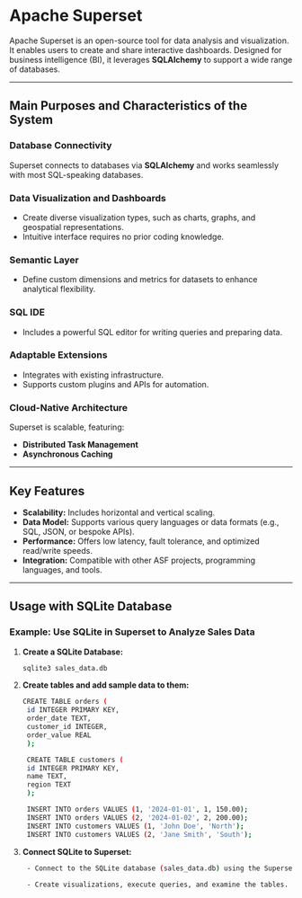 # Apache Superset

Apache Superset is an open-source tool for data analysis and visualization. It enables users to create and share interactive dashboards. Designed for business intelligence (BI), it leverages **SQLAlchemy** to support a wide range of databases.

---

## Main Purposes and Characteristics of the System

### Database Connectivity
Superset connects to databases via **SQLAlchemy** and works seamlessly with most SQL-speaking databases.

### Data Visualization and Dashboards
- Create diverse visualization types, such as charts, graphs, and geospatial representations.  
- Intuitive interface requires no prior coding knowledge.

### Semantic Layer
- Define custom dimensions and metrics for datasets to enhance analytical flexibility.

### SQL IDE
- Includes a powerful SQL editor for writing queries and preparing data.

### Adaptable Extensions
- Integrates with existing infrastructure.  
- Supports custom plugins and APIs for automation.

### Cloud-Native Architecture
Superset is scalable, featuring:
- **Distributed Task Management**  
- **Asynchronous Caching**

---

## Key Features

- **Scalability:** Includes horizontal and vertical scaling.  
- **Data Model:** Supports various query languages or data formats (e.g., SQL, JSON, or bespoke APIs).  
- **Performance:** Offers low latency, fault tolerance, and optimized read/write speeds.  
- **Integration:** Compatible with other ASF projects, programming languages, and tools.  

---

## Usage with SQLite Database

### Example: Use SQLite in Superset to Analyze Sales Data

1. **Create a SQLite Database:**
   ```bash
   sqlite3 sales_data.db

2. **Create tables and add sample data to them:**
   ```bash 
   CREATE TABLE orders (
    id INTEGER PRIMARY KEY,
    order_date TEXT,
    customer_id INTEGER,
    order_value REAL
    );

    CREATE TABLE customers (
    id INTEGER PRIMARY KEY,
    name TEXT,
    region TEXT
    );

    INSERT INTO orders VALUES (1, '2024-01-01', 1, 150.00);
    INSERT INTO orders VALUES (2, '2024-01-02', 2, 200.00);
    INSERT INTO customers VALUES (1, 'John Doe', 'North');
    INSERT INTO customers VALUES (2, 'Jane Smith', 'South');

3. **Connect SQLite to Superset:**
   ```bash 
    - Connect to the SQLite database (sales_data.db) using the Superset interface.
    
    - Create visualizations, execute queries, and examine the tables.

